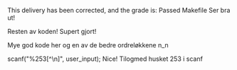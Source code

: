 This delivery has been corrected, and the grade is: Passed
Makefile
Ser bra ut!

Resten av koden! Supert gjort!

Mye god kode her og en av de bedre ordreløkkene n_n

scanf("%253[^\n]", user_input);
Nice! Tilogmed husket 253 i scanf